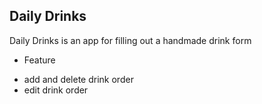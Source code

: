 ## Daily Drinks

Daily Drinks is an app for filling out a handmade drink form

- Feature

* add and delete drink order
* edit drink order
